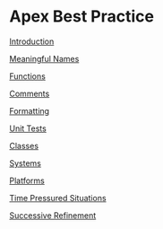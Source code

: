 # Apex Best Practice

[Introduction](./introduction.md)

[Meaningful Names]()

[Functions]()

[Comments]()

[Formatting]()

[Unit Tests]()

[Classes]()

[Systems]()

[Platforms]()

[Time Pressured Situations]()

[Successive Refinement]()